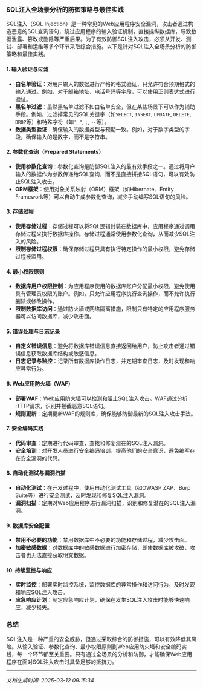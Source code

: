 ### SQL注入全场景分析的防御策略与最佳实践

SQL注入（SQL Injection）是一种常见的Web应用程序安全漏洞，攻击者通过构造恶意的SQL查询语句，绕过应用程序的输入验证机制，直接操纵数据库，导致数据泄露、篡改或删除等严重后果。为了有效防御SQL注入攻击，必须从开发、测试、部署和运维等多个环节采取综合措施。以下是针对SQL注入全场景分析的防御策略和最佳实践。

#### 1. **输入验证与过滤**
   - **白名单验证**：对用户输入的数据进行严格的格式验证，只允许符合预期格式的输入通过。例如，对于邮箱地址、电话号码等字段，可以使用正则表达式进行验证。
   - **黑名单过滤**：虽然黑名单过滤不如白名单安全，但在某些场景下可以作为辅助手段。例如，过滤掉常见的SQL关键字（如`SELECT`, `INSERT`, `UPDATE`, `DELETE`, `DROP`等）和特殊字符（如`'`, `"`, `;`, `--`等）。
   - **数据类型验证**：确保输入的数据类型与预期一致。例如，对于数字类型的字段，确保输入的是数字，而不是字符串。

#### 2. **参数化查询（Prepared Statements）**
   - **使用参数化查询**：参数化查询是防御SQL注入的最有效手段之一。通过将用户输入的数据作为参数传递给SQL查询，而不是直接拼接SQL语句，可以有效防止SQL注入攻击。
   - **ORM框架**：使用对象关系映射（ORM）框架（如Hibernate、Entity Framework等）可以自动生成参数化查询，减少手动编写SQL语句的风险。

#### 3. **存储过程**
   - **使用存储过程**：存储过程可以将SQL逻辑封装在数据库中，应用程序通过调用存储过程来执行数据库操作。存储过程通常使用参数化查询，从而减少SQL注入的风险。
   - **限制存储过程权限**：确保存储过程只具有执行特定操作的最小权限，避免存储过程被滥用。

#### 4. **最小权限原则**
   - **数据库用户权限控制**：为应用程序使用的数据库账户分配最小权限，避免使用具有管理员权限的账户。例如，只允许应用程序执行查询操作，而不允许执行删除或修改操作。
   - **限制数据库访问**：通过防火墙或网络隔离措施，限制只有特定的应用程序服务器可以访问数据库，减少攻击面。

#### 5. **错误处理与日志记录**
   - **自定义错误信息**：避免将数据库错误信息直接返回给用户，防止攻击者通过错误信息获取数据库结构或敏感信息。
   - **日志记录与监控**：记录所有数据库操作日志，并定期审查日志，及时发现和响应异常行为。

#### 6. **Web应用防火墙（WAF）**
   - **部署WAF**：Web应用防火墙可以检测和阻止SQL注入攻击。WAF通过分析HTTP请求，识别并拦截恶意SQL语句。
   - **规则更新**：定期更新WAF的规则库，确保能够防御最新的SQL注入攻击手法。

#### 7. **安全编码实践**
   - **代码审查**：定期进行代码审查，查找和修复潜在的SQL注入漏洞。
   - **安全培训**：对开发人员进行安全编码培训，提高他们的安全意识，避免编写存在安全漏洞的代码。

#### 8. **自动化测试与漏洞扫描**
   - **自动化测试**：在开发过程中，使用自动化测试工具（如OWASP ZAP、Burp Suite等）进行安全测试，及时发现和修复SQL注入漏洞。
   - **漏洞扫描**：定期对Web应用程序进行漏洞扫描，识别和修复潜在的SQL注入漏洞。

#### 9. **数据库安全配置**
   - **禁用不必要的功能**：禁用数据库中不必要的功能和存储过程，减少攻击面。
   - **加密敏感数据**：对数据库中的敏感数据进行加密存储，即使数据库被攻破，攻击者也无法直接获取明文数据。

#### 10. **持续监控与响应**
   - **实时监控**：部署实时监控系统，监控数据库的异常操作和访问行为，及时发现和响应SQL注入攻击。
   - **应急响应计划**：制定应急响应计划，确保在发生SQL注入攻击时能够快速响应，减少损失。

### 总结
SQL注入是一种严重的安全威胁，但通过采取综合的防御措施，可以有效降低其风险。从输入验证、参数化查询、最小权限原则到Web应用防火墙和安全编码实践，每一个环节都至关重要。只有通过全场景的分析和防御，才能确保Web应用程序在面对SQL注入攻击时具备足够的抵抗力。

---

*文档生成时间: 2025-03-12 09:15:34*





















